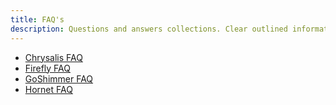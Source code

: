 ```yaml
---
title: FAQ's
description: Questions and answers collections. Clear outlined information for the most common questions around IOTA.
---
```


- [Chrysalis FAQ](/chrysalis-docs/faq)
- [Firefly FAQ](/learn/wallets/firefly-wallet#firefly-faq)
- [GoShimmer FAQ](/goshimmer/faq)
- [Hornet FAQ](/hornet/faq)
